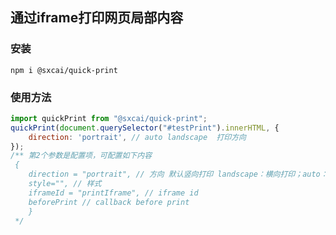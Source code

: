 ## 通过iframe打印网页局部内容

### 安装

`npm i @sxcai/quick-print`

### 使用方法

```javascript
import quickPrint from "@sxcai/quick-print";
quickPrint(document.querySelector("#testPrint").innerHTML, {
    direction: 'portrait', // auto landscape  打印方向
});
/** 第2个参数是配置项，可配置如下内容
 {
    direction = "portrait", // 方向 默认竖向打印 landscape：横向打印；auto：自动
    style="", // 样式
    iframeId = "printIframe", // iframe id
    beforePrint // callback before print
    } 
 */
```